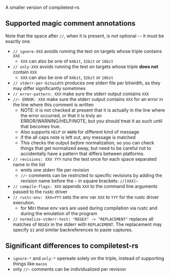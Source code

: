 A smaller version of compiletest-rs

## Supported magic comment annotations

Note that the space after `//`, when it is present, is *not* optional -- it must be exactly one.

* `// ignore-XXX` avoids running the test on targets whose triple contains `XXX`
    * `XXX` can also be one of `64bit`, `32bit` or `16bit`
* `// only-XXX` avoids running the test on targets whose triple **does not** contain `XXX`
    * `XXX` can also be one of `64bit`, `32bit` or `16bit`
* `// stderr-per-bitwidth` produces one stderr file per bitwidth, as they may differ significantly sometimes
* `// error-pattern: XXX` make sure the stderr output contains `XXX`
* `//~ ERROR: XXX` make sure the stderr output contains `XXX` for an error in the line where this comment is written
    * NOTE: it is not checked at present that it is actually in the line where the error occurred, or that it is truly an ERROR/WARNING/HELP/NOTE, but you should treat it as such until that becomes true.
    * Also supports `HELP` or `WARN` for different kind of message
    * if the all caps note is left out, any message is matched
    * This checks the output *before* normalization, so you can check things that get normalized away, but need to
      be careful not to accidentally have a pattern that differs between platforms.
* `// revisions: XXX YYY` runs the test once for each space separated name in the list
    * emits one stderr file per revision
    * `//~` comments can be restricted to specific revisions by adding the revision name before the `~` in square brackets: `//[XXX]~`
* `// compile-flags: XXX` appends `XXX` to the command line arguments passed to the rustc driver
* `// rustc-env: XXX=YYY` sets the env var `XXX` to `YYY` for the rustc driver execution.
    * for Miri these env vars are used during compilation via rustc and during the emulation of the program
* `// normalize-stderr-test: "REGEX" -> "REPLACEMENT"` replaces all matches of `REGEX` in the stderr with `REPLACEMENT`. The replacement may specify `$1` and similar backreferences to paste captures.

## Significant differences to compiletest-rs

* `ignore-*` and `only-*` opereate solely on the triple, instead of supporting things like `macos`
* only `//~` comments can be individualized per revision
